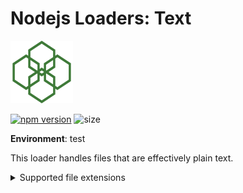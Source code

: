 # Nodejs Loaders: Text

<img src="https://raw.githubusercontent.com/JakobJingleheimer/nodejs-loaders/refs/heads/main/logo.svg" height="100" width="100" alt="@node.js loaders logo" />

[![npm version](https://img.shields.io/npm/v/nodejs-loaders/text.svg)](https://www.npmjs.com/package/nodejs-loaders/text)
![size](https://img.shields.io/github/languages/code-size/JakobJingleheimer/nodejs-loaders/text)

**Environment**: test

This loader handles files that are effectively plain text.

<details>
<summary>Supported file extensions</summary>

* `.graphql`
* `.gql`
* `.md`
* `.txt`
</details>
